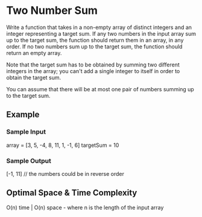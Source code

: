 # Two Number Sum

Write a function that takes in a non-empty array of distinct integers and an integer representing a target sum.
If any two numbers in the input array sum up to the target sum, the function should return them in an array, in any order.
If no two numbers sum up to the target sum, the function should return an empty array.

Note that the target sum has to be obtained by summing two different integers in the array; you can't add a single integer to itself in order to obtain the target sum.

You can assume that there will be at most one pair of numbers summing up to the target sum.

## Example

### Sample Input

array = [3, 5, -4, 8, 11, 1, -1, 6]
targetSum = 10

### Sample Output

[-1, 11] // the numbers could be in reverse order

## Optimal Space & Time Complexity

O(n) time | O(n) space - where n is the length of the input array